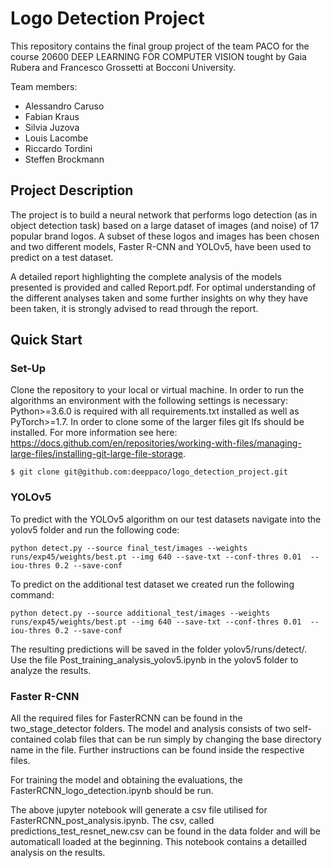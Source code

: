 # Logo Detection Project

This repository contains the final group project of the team PACO for the course 20600 DEEP LEARNING FOR COMPUTER VISION tought by Gaia Rubera and Francesco Grossetti at Bocconi University.

Team members:
- Alessandro Caruso
- Fabian Kraus
- Silvia Juzova
- Louis Lacombe
- Riccardo Tordini
- Steffen Brockmann


## Project Description

The project is to build a neural network that performs logo detection (as in object detection task) based on a large dataset of images (and noise) of 17 popular brand logos. A subset of these logos and images has been chosen and two different models, Faster R-CNN and YOLOv5, have been used to predict on a test dataset.

A detailed report highlighting the complete analysis of the models presented is provided and called Report.pdf. For optimal understanding of the different analyses taken and some further insights on why they have been taken, it is strongly advised to read through the report. 

## Quick Start

### Set-Up
Clone the repository to your local or virtual machine. In order to run the algorithms an environment with the following settings is necessary: Python>=3.6.0 is required with all requirements.txt installed as well as PyTorch>=1.7. In order to clone some of the larger files git lfs should be installed. For more information see here: https://docs.github.com/en/repositories/working-with-files/managing-large-files/installing-git-large-file-storage.

`
$ git clone git@github.com:deeppaco/logo_detection_project.git
`

### YOLOv5
To predict with the YOLOv5 algorithm on our test datasets navigate into the yolov5 folder and run the following code:

`
python detect.py --source final_test/images --weights runs/exp45/weights/best.pt --img 640 --save-txt --conf-thres 0.01  --iou-thres 0.2 --save-conf
`

To predict on the additional test dataset we created run the following command:

`
python detect.py --source additional_test/images --weights runs/exp45/weights/best.pt --img 640 --save-txt --conf-thres 0.01  --iou-thres 0.2 --save-conf
`

The resulting predictions will be saved in the folder yolov5/runs/detect/.
Use the file Post_training_analysis_yolov5.ipynb in the yolov5 folder to analyze the results.

### Faster R-CNN

All the required files for FasterRCNN can be found in the two_stage_detector folders. The model and analysis consists of two self-contained colab files that can be run simply by changing the base directory name in the file. Further instructions can be found inside the respective files. 

For training the model and obtaining the evaluations, the FasterRCNN_logo_detection.ipynb should be run. 

The above jupyter notebook will generate a csv file utilised for FasterRCNN_post_analysis.ipynb. The csv, called predictions_test_resnet_new.csv can be found in the data folder and will be automaticall loaded at the beginning. This notebook contains a detailled analysis on the results. 


